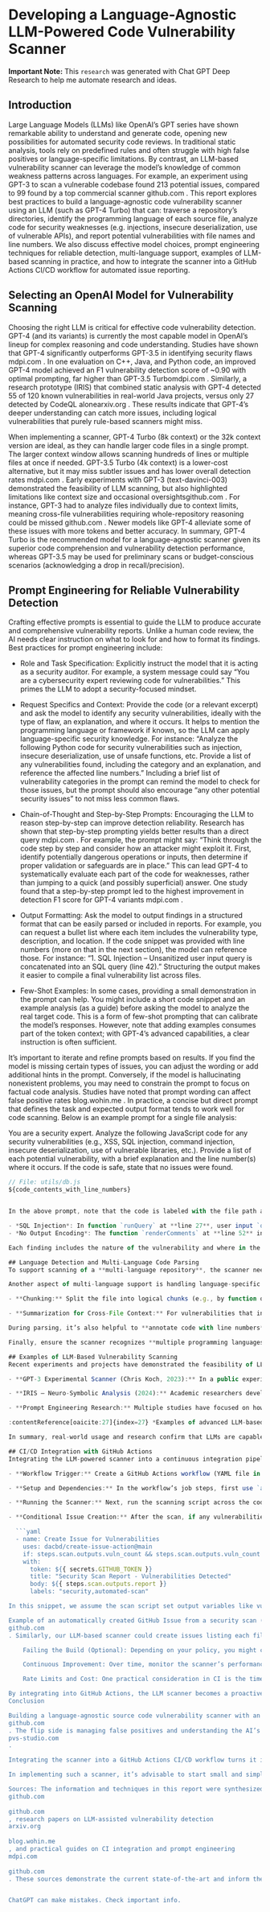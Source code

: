 # Developing a Language-Agnostic LLM-Powered Code Vulnerability Scanner

**Important Note:** This ```research``` was generated with Chat GPT Deep Research to help me automate research and ideas.

## Introduction

Large Language Models (LLMs) like OpenAI’s GPT series have shown remarkable ability to understand and generate code, opening new possibilities for automated security code reviews. In traditional static analysis, tools rely on predefined rules and often struggle with high false positives or language-specific limitations. By contrast, an LLM-based vulnerability scanner can leverage the model’s knowledge of common weakness patterns across languages. For example, an experiment using GPT-3 to scan a vulnerable codebase found 213 potential issues, compared to 99 found by a top commercial scanner​
github.com
. This report explores best practices to build a language-agnostic code vulnerability scanner using an LLM (such as GPT-4 Turbo) that can: traverse a repository’s directories, identify the programming language of each source file, analyze code for security weaknesses (e.g. injections, insecure deserialization, use of vulnerable APIs), and report potential vulnerabilities with file names and line numbers. We also discuss effective model choices, prompt engineering techniques for reliable detection, multi-language support, examples of LLM-based scanning in practice, and how to integrate the scanner into a GitHub Actions CI/CD workflow for automated issue reporting.

## Selecting an OpenAI Model for Vulnerability Scanning

Choosing the right LLM is critical for effective code vulnerability detection. GPT-4 (and its variants) is currently the most capable model in OpenAI’s lineup for complex reasoning and code understanding. Studies have shown that GPT-4 significantly outperforms GPT-3.5 in identifying security flaws​
mdpi.com
. In one evaluation on C++, Java, and Python code, an improved GPT-4 model achieved an F1 vulnerability detection score of ~0.90 with optimal prompting, far higher than GPT-3.5 Turbo​
mdpi.com
. Similarly, a research prototype (IRIS) that combined static analysis with GPT-4 detected 55 of 120 known vulnerabilities in real-world Java projects, versus only 27 detected by CodeQL alone​
arxiv.org
. These results indicate that GPT-4’s deeper understanding can catch more issues, including logical vulnerabilities that purely rule-based scanners might miss.

When implementing a scanner, GPT-4 Turbo (8k context) or the 32k context version are ideal, as they can handle larger code files in a single prompt. The larger context window allows scanning hundreds of lines or multiple files at once if needed. GPT-3.5 Turbo (4k context) is a lower-cost alternative, but it may miss subtler issues and has lower overall detection rates​
mdpi.com
. Early experiments with GPT-3 (text-davinci-003) demonstrated the feasibility of LLM scanning, but also highlighted limitations like context size and occasional oversights​
github.com
. For instance, GPT-3 had to analyze files individually due to context limits, meaning cross-file vulnerabilities requiring whole-repository reasoning could be missed​
github.com
. Newer models like GPT-4 alleviate some of these issues with more tokens and better accuracy. In summary, GPT-4 Turbo is the recommended model for a language-agnostic scanner given its superior code comprehension and vulnerability detection performance, whereas GPT-3.5 may be used for preliminary scans or budget-conscious scenarios (acknowledging a drop in recall/precision).

## Prompt Engineering for Reliable Vulnerability Detection

Crafting effective prompts is essential to guide the LLM to produce accurate and comprehensive vulnerability reports. Unlike a human code review, the AI needs clear instruction on what to look for and how to format its findings. Best practices for prompt engineering include:

- Role and Task Specification: Explicitly instruct the model that it is acting as a security auditor. For example, a system message could say “You are a cybersecurity expert reviewing code for vulnerabilities.” This primes the LLM to adopt a security-focused mindset.

- Request Specifics and Context: Provide the code (or a relevant excerpt) and ask the model to identify any security vulnerabilities, ideally with the type of flaw, an explanation, and where it occurs. It helps to mention the programming language or framework if known, so the LLM can apply language-specific security knowledge. For instance: “Analyze the following Python code for security vulnerabilities such as injection, insecure deserialization, use of unsafe functions, etc. Provide a list of any vulnerabilities found, including the category and an explanation, and reference the affected line numbers.” Including a brief list of vulnerability categories in the prompt can remind the model to check for those issues, but the prompt should also encourage “any other potential security issues” to not miss less common flaws.

- Chain-of-Thought and Step-by-Step Prompts: Encouraging the LLM to reason step-by-step can improve detection reliability. Research has shown that step-by-step prompting yields better results than a direct query​
    mdpi.com
    . For example, the prompt might say: “Think through the code step by step and consider how an attacker might exploit it. First, identify potentially dangerous operations or inputs, then determine if proper validation or safeguards are in place.” This can lead GPT-4 to systematically evaluate each part of the code for weaknesses, rather than jumping to a quick (and possibly superficial) answer. One study found that a step-by-step prompt led to the highest improvement in detection F1 score for GPT-4 variants​
    mdpi.com
    .

- Output Formatting: Ask the model to output findings in a structured format that can be easily parsed or included in reports. For example, you can request a bullet list where each item includes the vulnerability type, description, and location. If the code snippet was provided with line numbers (more on that in the next section), the model can reference those. For instance: “1. SQL Injection – Unsanitized user input query is concatenated into an SQL query (line 42).” Structuring the output makes it easier to compile a final vulnerability list across files.

- Few-Shot Examples: In some cases, providing a small demonstration in the prompt can help. You might include a short code snippet and an example analysis (as a guide) before asking the model to analyze the real target code. This is a form of few-shot prompting that can calibrate the model’s responses. However, note that adding examples consumes part of the token context; with GPT-4’s advanced capabilities, a clear instruction is often sufficient.

It’s important to iterate and refine prompts based on results. If you find the model is missing certain types of issues, you can adjust the wording or add additional hints in the prompt. Conversely, if the model is hallucinating nonexistent problems, you may need to constrain the prompt to focus on factual code analysis. Studies have noted that prompt wording can affect false positive rates​
blog.wohin.me
. In practice, a concise but direct prompt that defines the task and expected output format tends to work well for code scanning. Below is an example prompt for a single file analysis:

You are a security expert. Analyze the following JavaScript code for any security vulnerabilities (e.g., XSS, SQL injection, command injection, insecure deserialization, use of vulnerable libraries, etc.). Provide a list of each potential vulnerability, with a brief explanation and the line number(s) where it occurs. If the code is safe, state that no issues were found.

```javascript
// File: utils/db.js
${code_contents_with_line_numbers}


In the above prompt, note that the code is labeled with the file path and enclosed in a code block with syntax hint (JavaScript) – this helps the LLM recognize the language. Including line numbers in the code (which can be pre-generated by the scanning script) allows the model to reference specific locations. The model’s answer to such a prompt might look like: 

- *SQL Injection*: In function `runQuery` at **line 27**, user input `query` is directly concatenated into the SQL string without sanitation. This could allow an attacker to inject SQL commands.  
- *No Output Encoding*: The function `renderComments` at **line 52** inserts user-provided comment text into HTML without encoding, making the application vulnerable to XSS attacks.  

Each finding includes the nature of the vulnerability and where in the file it occurs. Good prompt design will encourage the LLM to be thorough and clear in this manner.

## Language Detection and Multi-Language Code Parsing  
To support scanning of a **multi-language repository**, the scanner needs to identify the language of each source file and possibly adjust analysis accordingly. The simplest approach is to use the file’s extension and known conventions. Most programming languages can be inferred from their file extensions (`.py` for Python, `.js` for JavaScript, `.java` for Java, etc.), which is both fast and reliable in the common case&#8203;:contentReference[oaicite:10]{index=10}. For example, a file ending in `.py` can confidently be classified as Python. In cases where the extension is ambiguous or missing (such as a script with no extension or a header file `.h` that could be C or C++), a bit of content analysis is useful. Checking the **shebang line** (e.g., `#!/usr/bin/env python3`) can reveal the language of scripts without extensions&#8203;:contentReference[oaicite:11]{index=11}. For `.h` headers or other shared extensions, examining keywords in the content (like `#include` vs `import`, or class definitions syntax) can disambiguate C vs C++ vs Objective-C&#8203;:contentReference[oaicite:12]{index=12}. Tools like GitHub’s Linguist or libraries (e.g., **LanguageSniffer** or **guesslang**) implement these heuristics – for instance, LanguageSniffer performs “deep content inspection” for edge cases such as distinguishing C/C++ headers by looking for language-specific keywords&#8203;:contentReference[oaicite:13]{index=13}. In our scanner, after traversing the repository directory, we can use a mapping of extensions to languages and supplement with content-based checks to tag each file with a language. This language info can then be passed into the LLM prompt (as shown in the example prompt above) to help the model apply relevant vulnerability knowledge (for example, alert for SQL injection in PHP files, or command injection in shell scripts, etc.).

Another aspect of multi-language support is handling language-specific **code parsing or structuring** before sending it to the LLM. Generally, LLMs do not require an abstract syntax tree or formal parse – they can work directly on raw code text. However, preparing the code snippet can improve results. It’s wise to **remove or skip large autogenerated files or dependencies** (like `node_modules/`, minified JS, or compiled artifacts) – these are unlikely to contain vulnerabilities in your own code and would waste token space. Focus on first-party source files. If a file is extremely large (approaching or exceeding the model’s context limit), you have a few options: 

- **Chunking:** Split the file into logical chunks (e.g., by function or class, or ~200-300 line blocks) and analyze each chunk separately with the LLM. This ensures each prompt stays under the token limit. The scanner can then aggregate the findings for that file. When chunking, include context in each chunk if possible (e.g., overlap a few lines or mention in the prompt that “this is part X of the file” to provide continuity). Keep in mind that chunking might cause the model to miss vulnerabilities that span chunk boundaries (such as a tainted variable defined in one chunk used in another). It’s a trade-off necessitated by context size. 

- **Summarization for Cross-File Context:** For vulnerabilities that involve multiple files (like misuse of an API in one file and insecure configuration in another), a basic scanner might miss these since it analyzes files independently. A more advanced approach is to use the LLM to summarize important behaviors in each file (or identify entry points) and then do a secondary analysis of those summaries to find multi-file issues. This is a complex enhancement and somewhat experimental. In practice, many vulnerabilities can be found within a single file’s context, especially injections or misuse of functions, as evidenced by GPT-based scanners mostly succeeding with per-file analysis&#8203;:contentReference[oaicite:14]{index=14}.

During parsing, it’s also helpful to **annotate code with line numbers** as mentioned. A simple way is to prepend each line with its number as a comment or within the text (the model will treat it as part of the code context). For instance: `1: def vulnerable_function(user_input):` and so on. The model can then mention “line 1” in its output. If this isn’t done, the scanner can still attempt to map the model’s output back to line numbers by searching for the reported code snippet in the file – but providing line numbers upfront is more straightforward. 

Finally, ensure the scanner recognizes **multiple programming languages** and uses appropriate prompts for each. You might maintain a dictionary of language-specific prompt tweaks or vulnerability focus points. For example, for C/C++ code you might remind the model to check for memory safety issues (buffer overflows, use-after-free), while for Python you’d emphasize insecure deserialization or use of `exec/eval`, and for web languages like JavaScript/TS consider XSS, CSRF, etc. The core scanning logic remains the same; just the contextual hints can be adjusted per language to get the best coverage of vulnerabilities.

## Examples of LLM-Based Vulnerability Scanning  
Recent experiments and projects have demonstrated the feasibility of LLM-driven code scanning, offering insights into effective techniques:

- **GPT-3 Experimental Scanner (Chris Koch, 2023):** In a public experiment, a security researcher used OpenAI’s GPT-3 (text-davinci-003) to scan a repository of intentionally vulnerable code. The results were surprisingly strong – GPT-3 identified more than **200 vulnerabilities** across 129 files, whereas a commercial static analysis tool found only 99&#8203;:contentReference[oaicite:15]{index=15}. GPT-3’s findings included issues like format string exploits, log injection, and buffer mismanagement, and manual review suggested a low false positive rate (only 4 out of 60 sampled reports were false alarms)&#8203;:contentReference[oaicite:16]{index=16}. This showcased the raw power of LLMs to catch security issues across different languages (the test repo contained C, C#, Python, etc., each with known flaws). However, the experiment also noted limitations: due to the 4000-token context limit, the scanner had to analyze each file separately, meaning vulnerabilities that span multiple files or require global context could be missed&#8203;:contentReference[oaicite:17]{index=17}. Indeed, GPT-3 could sometimes infer cross-file issues if they involved common libraries (likely because the model “knows” typical usage of those libraries)&#8203;:contentReference[oaicite:18]{index=18}, but it’s not foolproof. This experiment used relatively straightforward prompts and still achieved good coverage, indicating that even without complex prompt tuning, LLMs have a strong baseline knowledge of common vulnerabilities. (It’s worth noting that GPT-4, being more advanced, would presumably perform even better in such a scenario.) On the flip side, external analyses of this experiment pointed out that GPT-based analysis can produce **false positives** that a less experienced user might take as correct. For example, GPT-3 flagged an “Unvalidated user input could lead to buffer overflow” in a C snippet where the issue was not truly a buffer overflow, showing that the model’s explanation can sometimes be imprecise&#8203;:contentReference[oaicite:19]{index=19}. This underlines the importance of having security experts review the AI’s findings or using the AI in an assistive role rather than an unquestionable authority.

- **IRIS – Neuro-Symbolic Analysis (2024):** Academic researchers developed IRIS, a system that combines GPT-4 with static analysis for **whole-repository** vulnerability reasoning&#8203;:contentReference[oaicite:20]{index=20}&#8203;:contentReference[oaicite:21]{index=21}. In their approach, GPT-4 was prompted to infer *taint flow specifications* and perform contextual reasoning that traditional static analyzers lack&#8203;:contentReference[oaicite:22]{index=22}. The LLM would, for instance, guess which functions are sources, sinks, or sanitizers of untrusted data, and then static analysis checks those guesses against the code. This marriage of AI intuition with formal analysis proved effective – IRIS detected more than double the vulnerabilities CodeQL did on a Java benchmark, and even discovered some new 0-day issues&#8203;:contentReference[oaicite:23]{index=23}. The takeaway for our purposes is that LLMs can augment static analysis by providing insights (e.g. likely data flows or security rules) that would normally require human expertise to encode. While IRIS is a complex solution, it suggests that even a simpler LLM scanner could benefit from some static analysis help – for example, one could use a lightweight static tool to identify suspicious patterns or inputs, and then have the LLM analyze those in detail. Conversely, the LLM could flag things that static analysis misses, such as insecure logic, and those could be double-checked.  

- **Prompt Engineering Research:** Multiple studies have focused on how to prompt LLMs for better vulnerability detection. *Zhang et al.* (2023) explored **prompt-enhanced vulnerability detection** for Java and C/C++ code, finding that the way the query is phrased can significantly impact ChatGPT’s detection capability&#8203;:contentReference[oaicite:24]{index=24}. *David et al.* (2023) optimized prompts for smart contract security analysis and noted that while GPT-4 could catch many issues, it also had a **high false positive rate** in their tests, indicating the prompt needs to be carefully calibrated&#8203;:contentReference[oaicite:25]{index=25}. One effective strategy from these studies is to break the task into sub-tasks in the prompt (e.g., first list all inputs and sensitive operations, then analyze each for potential misuse) – essentially guiding the model’s reasoning. Another strategy is using an ensemble of prompts: for example, **GPTLens** (a framework for smart contracts) runs multiple auditor agents with different prompts to generate varied vulnerability reports, then uses a critic agent (another GPT-4 instance) to merge and rank the findings&#8203;:contentReference[oaicite:26]{index=26}. This two-stage approach (generation + discrimination) reduced random errors and improved accuracy by having the model “double-check” its own work. While running multiple LLM calls per file may be too slow or costly for a CI workflow, these ideas could inspire future enhancements – for instance, running a quick scan with one prompt and then re-prompting the model on the same code to verify or elaborate on the found issues, thereby filtering out spurious results.  

:contentReference[oaicite:27]{index=27} *Examples of advanced LLM-based vulnerability scanning frameworks. **GPTLens** uses multiple GPT-4 auditors to produce independent security reports on a smart contract, then a critic agent merges and ranks the results (reducing errors). **LLM4Vuln** evaluates different prompt schemes (raw code vs. with hints, etc.) to improve the model’s reasoning on vulnerabilities. **GPTScan** combines GPT-based pattern matching with static analysis confirmation to detect smart contract logic flaws&#8203;:contentReference[oaicite:28]{index=28}&#8203;:contentReference[oaicite:29]{index=29}. These approaches illustrate how prompt design and hybrid techniques can boost accuracy in specific domains.*  

In summary, real-world usage and research confirm that LLMs are capable of performing meaningful vulnerability analysis across languages. They excel especially at finding well-known vulnerability patterns (like injection flaws, hardcoded secrets, misuse of crypto, etc.) thanks to the vast training knowledge they possess. However, they are not infallible – they might miss subtle bugs that require understanding of the entire system or runtime behavior, and they might occasionally raise issues that aren’t actually problems. The best results often come from using LLMs as a complement to traditional methods: letting them cast a wide net to find likely issues, then validating those findings with additional tools or expert review.

## CI/CD Integration with GitHub Actions  
Integrating the LLM-powered scanner into a continuous integration pipeline ensures that security checks are automated and continuously applied. **GitHub Actions** is a convenient platform to achieve this, allowing you to run the scanner on every code push or on a schedule. Automating security scans in CI helps catch vulnerabilities early and consistently, without relying on manual reviews&#8203;:contentReference[oaicite:30]{index=30}. Here’s how you can set up the integration:

- **Workflow Trigger:** Create a GitHub Actions workflow (YAML file in `.github/workflows/`) for the security scan. Common triggers are `push` (to certain branches, e.g. main) and pull request events, so that every new code change is scanned. You might also schedule a nightly or weekly scan using the `schedule:` trigger (cron syntax)&#8203;:contentReference[oaicite:31]{index=31}, which can catch issues in dormant parts of the repo or in dependencies over time. For example, a workflow could run the scan daily at midnight and whenever a PR is opened, ensuring both regular monitoring and immediate feedback on new changes.

- **Setup and Dependencies:** In the workflow’s job steps, first use `actions/checkout@v3` (or v4) to pull the repository code. If your scanner is a script (e.g., a Python script that calls the OpenAI API), you may need to set up the runtime environment (for instance, install the OpenAI Python SDK, etc.). Also, add a step to load the OpenAI API key – usually by storing it as a repository secret and then exporting it as an environment variable for the scan script. **Security note:** GitHub Actions allows storing secrets which won’t be printed in logs; ensure the API key is kept secure.

- **Running the Scanner:** Next, run the scanning script across the codebase. This could be a single step like: `- name: Run LLM Vulnerability Scanner\n  run: python3 scan_repo.py` (assuming `scan_repo.py` encapsulates the directory traversal, language detection, and calls to the OpenAI API). The script should output the results, and ideally, produce an artifact or file with the list of vulnerabilities found (for use in the next step). You might have the script generate a Markdown report or a JSON output. Alternatively, the scanning logic could be packaged as a custom Action, but using a straightforward script is often easier for a bespoke tool.

- **Conditional Issue Creation:** After the scan, if any vulnerabilities were detected, the workflow should automatically create a GitHub Issue to alert developers. This can be done with a pre-built action or via a simple API call. One convenient option is to use an Action from the marketplace like **“Create Issue”** (e.g. `dacbd/create-issue-action@main`), which takes the GitHub token and issue content as input and opens a new issue&#8203;:contentReference[oaicite:32]{index=32}&#8203;:contentReference[oaicite:33]{index=33}. You can configure the step to only run when the scan found problems (using the `if:` condition in the workflow). For example: 

  ```yaml
  - name: Create Issue for Vulnerabilities
    uses: dacbd/create-issue-action@main
    if: steps.scan.outputs.vuln_count && steps.scan.outputs.vuln_count != '0'
    with:
      token: ${{ secrets.GITHUB_TOKEN }}
      title: "Security Scan Report - Vulnerabilities Detected"
      body: ${{ steps.scan.outputs.report }}
      labels: "security,automated-scan"

In this snippet, we assume the scan script set output variables like vuln_count and report (the latter could be the markdown text of the findings). The action will create a new issue in the repo with the given title, body, and labels. It’s also possible to mention specific team members or assign the issue to a security team. If you prefer not to use a marketplace action, you could use the GitHub CLI (gh issue create ...) or a direct HTTP POST to GitHub’s API from a script to create an issue. The result is an issue that clearly summarizes the potential vulnerabilities for developers to review.

Example of an automatically created GitHub Issue from a security scan (in this case, an npm audit CI job). The CI workflow opened an issue titled “npm audit found vulnerabilities” and included a summary table of the findings​
github.com
. Similarly, our LLM-based scanner could create issues listing each file, vulnerability type, and line number discovered, giving developers immediate visibility into security problems.

    Failing the Build (Optional): Depending on your policy, you might choose to fail the CI pipeline when vulnerabilities are found (preventing merges on pull requests). This can be done by having the scanner script exit with a non-zero status if issues are detected, or by using the fail output of the issue-creation action. Failing the build makes the problem very visible, but it could also block all merges until addressed. Some teams prefer to not fail the build, and instead just file the issue and perhaps leave a comment on the PR, so that it doesn’t bottleneck development if the findings need triage. A balanced approach is to fail only for high-severity issues or certain categories, and just warn for others.

    Continuous Improvement: Over time, monitor the scanner’s performance in CI. Check the issues it creates – are there false positives or noise? If so, refine the prompt or add post-processing filters in the script (for example, ignore a known safe function usage that the model keeps flagging). Also, update the prompt or vulnerability knowledge as new security best practices emerge. Because the scanner uses an LLM via API, you can iteratively improve it without changing the underlying model – prompt engineering updates or adding a small rule-based filter can go a long way to tuning the results to your codebase’s needs.

    Rate Limits and Cost: One practical consideration in CI is the time and cost of using the OpenAI API. Scanning a large repository file-by-file with GPT-4 can be time-consuming and potentially costly (since API usage is pay-per-token). Mitigate this by scanning only the diff for pull requests (i.e., new or modified code, rather than the whole repo) – this speeds up feedback on incremental changes. For scheduled full scans, you might use GPT-3.5 for a quick pass and GPT-4 for thorough analysis on critical parts. Also ensure your Action is configured with a reasonable timeout and that you handle API errors (the script should catch exceptions from the OpenAI API calls to avoid failing the entire workflow unpredictably). Caching results for unchanged files can also save time: if code hasn’t changed since the last run, skip re-scanning it (unless the model’s knowledge might change, which in a static code scenario it won’t, so caching is fine).

By integrating into GitHub Actions, the LLM scanner becomes a proactive tool in your DevSecOps pipeline. Every code push can be checked, and any issues discovered are immediately logged for the team. Developers will see a security issue just like any other CI failure or issue, and can address it on the spot. This automation can significantly reduce the window of time that vulnerabilities live in the codebase. It’s akin to having an AI security expert review each pull request in real-time. Just remember to treat the AI’s findings as assistive – they are there to highlight suspicious code, which then warrants a closer look or testing. With a well-tuned prompt and GPT-4’s strong capabilities, the scanner can reliably catch many common vulnerabilities and provide useful context that speeds up remediation.
Conclusion

Building a language-agnostic source code vulnerability scanner with an LLM combines the strengths of AI code understanding with the practicality of automation. By carefully selecting a powerful model (GPT-4 Turbo) and guiding it with well-crafted prompts, we can scan through diverse codebases (Python, JavaScript, Java, C/C++, and more) to uncover security flaws that might otherwise go unnoticed. Key technical ingredients like robust language detection, handling large files, and structuring the AI’s output allow the scanner to function across a variety of file types and sizes. We’ve seen from examples that LLMs are capable of catching a wide range of issues – from injections to logic bugs – often rivaling traditional scanners in coverage​
github.com
. The flip side is managing false positives and understanding the AI’s limits, which prompt refinement and occasional human oversight can mitigate​
pvs-studio.com
.

Integrating the scanner into a GitHub Actions CI/CD workflow turns it into a continuous guardrail for your repository. Every commit or pull request triggers an automated audit, and any potential vulnerabilities are surfaced immediately as GitHub issues or CI alerts for developers to triage. This encourages a security-by-design culture, where code is scrutinized for safety as it’s written, not months later during a penetration test. Moreover, because the scanner is language-agnostic and driven by the LLM’s knowledge, it can be extended to new languages or frameworks with minimal changes – a new file type is just another prompt context for the model, which likely already knows the common pitfalls of that technology.

In implementing such a scanner, it’s advisable to start small and simple: perhaps run the LLM on a few critical files or modules to see the quality of results, then gradually scale up. Pay attention to the output, adjust prompts, and build trust in the tool’s findings. Over time, the LLM scanner can become an invaluable automated code reviewer, flagging security issues early and complementing your other static analysis or dependency scanning tools. With the rapid improvements in LLM capabilities, we can expect these AI-based scanners to become even more accurate and integral to secure software development workflows. By following the best practices outlined – from model selection and prompt engineering to CI integration – you can develop a reliable, multi-language vulnerability scanning system powered by cutting-edge AI. The result is a more secure codebase and a development process that proactively defends against bugs and vulnerabilities from the moment code is written.

Sources: The information and techniques in this report were synthesized from a range of references, including experiments with GPT-based code analysis​
github.com
​
github.com
, research papers on LLM-assisted vulnerability detection​
arxiv.org
​
blog.wohin.me
, and practical guides on CI integration and prompt engineering​
mdpi.com
​
github.com
. These sources demonstrate the current state-of-the-art and inform the recommended best practices for building an LLM-driven code vulnerability scanner.


ChatGPT can make mistakes. Check important info.
